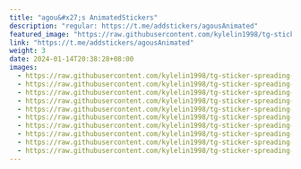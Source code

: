 ```yaml
---
title: "agou&#x27;s AnimatedStickers"
description: "regular: https://t.me/addstickers/agousAnimated"
featured_image: "https://raw.githubusercontent.com/kylelin1998/tg-sticker-spreading-worldwide-images/main/img/1e723bce-7193-43cb-8f82-489b4a748522.jpg"
link: "https://t.me/addstickers/agousAnimated"
weight: 3
date: 2024-01-14T20:38:28+08:00
images:
  - https://raw.githubusercontent.com/kylelin1998/tg-sticker-spreading-worldwide-images/main/img/1e723bce-7193-43cb-8f82-489b4a748522.jpg
  - https://raw.githubusercontent.com/kylelin1998/tg-sticker-spreading-worldwide-images/main/img/4c5c7abf-d575-4fd4-938b-fff5fcb8cc8f.jpg
  - https://raw.githubusercontent.com/kylelin1998/tg-sticker-spreading-worldwide-images/main/img/0f3621a5-3d4b-4884-926f-6fad5cf9ca3e.jpg
  - https://raw.githubusercontent.com/kylelin1998/tg-sticker-spreading-worldwide-images/main/img/ab68dd4b-227e-4c79-91d2-3bf741075386.jpg
  - https://raw.githubusercontent.com/kylelin1998/tg-sticker-spreading-worldwide-images/main/img/de33a1db-70ed-41af-a86d-0f6778cb805d.jpg
  - https://raw.githubusercontent.com/kylelin1998/tg-sticker-spreading-worldwide-images/main/img/ea8e1785-9610-47fe-8415-a3fec595358d.jpg
  - https://raw.githubusercontent.com/kylelin1998/tg-sticker-spreading-worldwide-images/main/img/812b544b-5a03-4681-8964-8de9fba62aff.jpg
  - https://raw.githubusercontent.com/kylelin1998/tg-sticker-spreading-worldwide-images/main/img/78d5ae75-dfa0-428f-b13b-5385baf1d569.jpg
  - https://raw.githubusercontent.com/kylelin1998/tg-sticker-spreading-worldwide-images/main/img/23ef51d8-1df5-42e7-b4f4-e1cb4af12d8b.jpg
  - https://raw.githubusercontent.com/kylelin1998/tg-sticker-spreading-worldwide-images/main/img/74e22da4-0f98-43f8-aef4-0dc361e89f29.jpg
---
```

